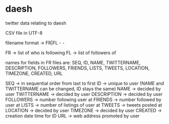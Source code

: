 # daesh
twitter data relating to daesh

CSV file in UTF-8

filename format -> FR|FL - <username> - <date collected>

FR -> list of who <username> is following
FL -> list of followers of <username>

names for fields in FR files are: 
SEQ, ID, NAME, TWITTERNAME, DESCRIPTION, FOLLOWERS, FRIENDS, LISTS, TWEETS, LOCATION, TIMEZONE, CREATED, URL   

SEQ -> in sequential order from last to first
ID -> unique to user (NAME and TWITTERNAME can be changed, ID stays the same)
NAME -> decided by user
TWITTERNAME -> decided by user
DESCRIPTION -> decided by user
FOLLOWERS -> number following user at <date collected>
FRIENDS -> number followed by user at <date collected>
LISTS -> number of listings of user at <date collected>
TWEETS -> tweets posted at <date collected>
LOCATION -> decided by user
TIMEZONE -> decided by user
CREATED -> creation date time for ID
URL -> web address promoted by user
